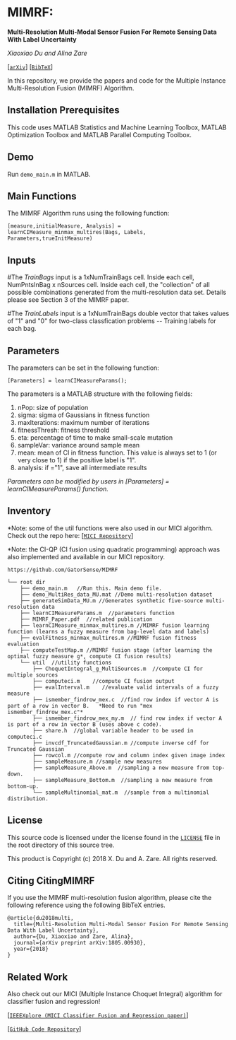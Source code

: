 # MIMRF:
**Multi-Resolution Multi-Modal Sensor Fusion For Remote Sensing Data With Label Uncertainty**

_Xiaoxiao Du and Alina Zare_

[[`arXiv`](https://arxiv.org/abs/1805.00930)] [[`BibTeX`](#CitingMIMRF)]


In this repository, we provide the papers and code for the Multiple Instance Multi-Resolution Fusion (MIMRF) Algorithm.

## Installation Prerequisites

This code uses MATLAB Statistics and Machine Learning Toolbox,
MATLAB Optimization Toolbox and MATLAB Parallel Computing Toolbox.

## Demo

Run `demo_main.m` in MATLAB.

## Main Functions

The MIMRF Algorithm runs using the following function:

```[measure,initialMeasure, Analysis] = learnCIMeasure_minmax_multires(Bags, Labels, Parameters,trueInitMeasure)```


## Inputs

#The *TrainBags* input is a 1xNumTrainBags cell. Inside each cell, NumPntsInBag x nSources cell. Inside each cell, the "collection" of all possible combinations generated from the multi-resolution data set. Details please see Section 3 of the MIMRF paper.

#The *TrainLabels* input is a 1xNumTrainBags double vector that takes values of "1" and "0" for two-class classfication problems -- Training labels for each bag.


## Parameters
The parameters can be set in the following function:

```[Parameters] = learnCIMeasureParams();```

The parameters is a MATLAB structure with the following fields:
1. nPop: size of population
2. sigma: sigma of Gaussians in fitness function
3. maxIterations: maximum number of iterations
4. fitnessThresh: fitness threshold
5. eta: percentage of time to make small-scale mutation
6. sampleVar: variance around sample mean
7. mean: mean of CI in fitness function. This value is always set to 1 (or very close to 1) if the positive label is "1".
8. analysis: if ="1", save all intermediate results

*Parameters can be modified by users in [Parameters] = learnCIMeasureParams() function.*

## Inventory

*Note: some of the util functions were also used in our MICI algorithm. Check out the repo here: [[`MICI Repository`](https://github.com/GatorSense/MICI)]

*Note: the CI-QP (CI fusion using quadratic programming) approach was also implemented and available in our MICI repository.

```
https://github.com/GatorSense/MIMRF

└── root dir
    ├── demo_main.m   //Run this. Main demo file.
    ├── demo_MultiRes_data_MU.mat //Demo multi-resolution dataset
    ├── generateSimData_MU.m //Generates synthetic five-source multi-resolution data
    ├── learnCIMeasureParams.m  //parameters function
    ├── MIMRF_Paper.pdf  //related publication
    ├── learnCIMeasure_minmax_multires.m //MIMRF fusion learning function (learns a fuzzy measure from bag-level data and labels)
    ├── evalFitness_minmax_multires.m //MIMRF fusion fitness evaluation
    ├── computeTestMap.m //MIMRF fusion stage (after learning the optimal fuzzy measure g*, compute CI fusion results)
    └── util  //utility functions
        ├── ChoquetIntegral_g_MultiSources.m  //compute CI for multiple sources
        ├── computeci.m    //compute CI fusion output
        ├── evalInterval.m    //evaluate valid intervals of a fuzzy measure
        ├── ismember_findrow_mex.c  //find row index if vector A is part of a row in vector B.   *Need to run "mex ismember_findrow_mex.c"*
        ├── ismember_findrow_mex_my.m  // find row index if vector A is part of a row in vector B (uses above c code).
        ├── share.h  //global variable header to be used in computeci.c
        ├── invcdf_TruncatedGaussian.m //compute inverse cdf for Truncated Gaussian
        ├── rowcol.m //compute row and column index given image index
        ├── sampleMeasure.m //sample new measures
        ├── sampleMeasure_Above.m  //sampling a new measure from top-down.
        ├── sampleMeasure_Bottom.m  //sampling a new measure from bottom-up.
        └── sampleMultinomial_mat.m  //sample from a multinomial distribution.

```

## License

This source code is licensed under the license found in the [`LICENSE`](LICENSE) file in the root directory of this source tree.

This product is Copyright (c) 2018 X. Du and A. Zare. All rights reserved.

## <a name="CitingMIMRF"></a>Citing CitingMIMRF

If you use the MIMRF multi-resolution fusion algorithm, please cite the following reference using the following BibTeX entries.
```
@article{du2018multi,
  title={Multi-Resolution Multi-Modal Sensor Fusion For Remote Sensing Data With Label Uncertainty},
  author={Du, Xiaoxiao and Zare, Alina},
  journal={arXiv preprint arXiv:1805.00930},
  year={2018}
}
```

## <a name="Related Work"></a>Related Work

Also check out our MICI (Multiple Instance Choquet Integral) algorithm for classifier fusion and regression!

[[`IEEEXplore (MICI Classifier Fusion and Regression paper)`](https://ieeexplore.ieee.org/document/8528500)]

[[`GitHub Code Repository`](https://github.com/GatorSense/MICI)]
